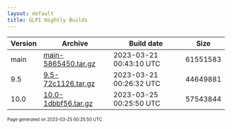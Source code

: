 ```yaml
---
layout: default
title: GLPI Nightly Builds
---
```


Version|Archive|Build date|Size
---|---|---|---
main|[main-5865450.tar.gz](main-5865450.tar.gz)|2023-03-21 00:43:10 UTC|61551583
9.5|[9.5-72c1126.tar.gz](9.5-72c1126.tar.gz)|2023-03-21 00:26:32 UTC|44649881
10.0|[10.0-1dbbf56.tar.gz](10.0-1dbbf56.tar.gz)|2023-03-25 00:25:50 UTC|57543844

<font size="1">Page generated on 2023-03-25 00:25:50 UTC</font>
